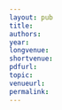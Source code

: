 ```yaml
---
layout: pub
title:
authors:
year:
longvenue:
shortvenue:
pdfurl:
topic:
venueurl:
permalink:
---
```

